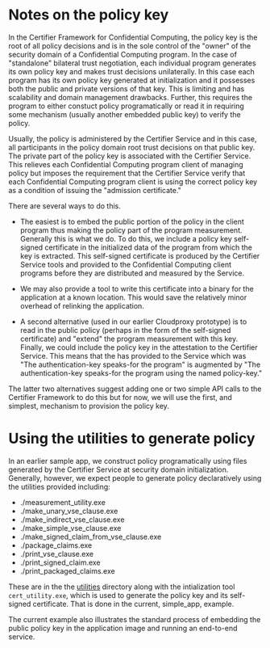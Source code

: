 # Notes on the policy key


In the Certifier Framework for Confidential Computing, the policy key is the root
of all policy decisions and is in the sole control of the "owner" of the security
domain of a Confidential Computing program.  In the case of "standalone" bilateral
trust negotiation, each individual program generates its own policy key and
makes trust decisions unilaterally.  In this case each program has its own policy
key generated at initialization and it possesses both the public and private
versions of that key.  This is limiting and has scalability and
domain management drawbacks.  Further, this requires the program to either
constuct policy programatically or read it in requiring some mechanism
(usually another embedded public key) to verify the policy.

Usually, the policy is administered by the Certifier Service and in this case,
all participants in the policy domain root trust decisions on that public key.
The private part of the policy key is associated with the Certifier Service.
This relieves each Confidential Computing program client of managing policy
but imposes the requirement that the Certifier Service verify that each
Confidential Computing program client is using the correct policy key as a
condition of issuing the "admission certificate."

There are several ways to do this.

- The easiest is to embed the public portion of the policy in the client program
  thus making the policy part of the program measurement.
  Generally this is what we do.  To do this, we include a policy key self-signed
  certificate in the initialized data of the program from which the key is extracted.
  This self-signed certificate is produced by the Certifier Service tools and
  provided to the Confidential Computing client programs before they are
  distributed and measured by the Service.

- We may also provide a tool to write this certificate into a binary for the
  application at a known location. This would save the relatively minor overhead
  of relinking the application.

- A second alternative (used in our earlier Cloudproxy prototype) is to read in the
  public policy (perhaps in the form of the self-signed certificate) and "extend"
  the program measurement with this key.  Finally, we could include the policy
  key in the attestation to the Certifier Service.  This means that the has
  provided to the Service which was "The authentication-key speaks-for the
  program" is augmented by "The authentication-key speaks-for the program using the
  named policy-key."

The latter two alternatives suggest adding one or two simple API calls to the
Certifier Framework to do this but for now, we will use the first, and simplest,
mechanism to provision the policy key.

# Using the utilities to generate policy

In an earlier sample app, we construct policy programatically using files
generated by the Certifier Service at security domain initialization.
Generally, however, we expect people to generate policy declaratively using
the utilities provided including:

 - ./measurement_utility.exe
 - ./make_unary_vse_clause.exe
 - ./make_indirect_vse_clause.exe
 - ./make_simple_vse_clause.exe
 - ./make_signed_claim_from_vse_clause.exe
 - ./package_claims.exe
 - ./print_vse_clause.exe
 - ./print_signed_claim.exe
 - ./print_packaged_claims.exe

These are in the the [utilities](../../utilities/) directory along with
the intialization tool `cert_utility.exe`, which is used to generate
the policy key and its self-signed certificate.  That is done in the
current, simple_app, example.

The current example also illustrates the standard process of
embedding the public policy key in the application image and
running an end-to-end service.

